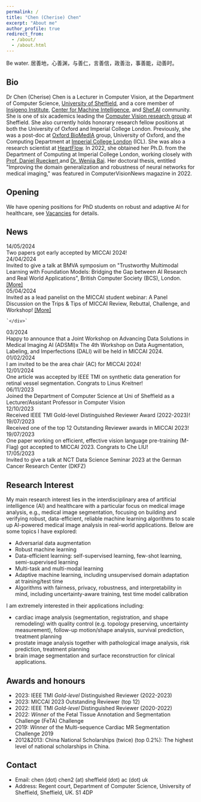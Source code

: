 ```yaml
---
permalink: /
title: "Chen (Cherise) Chen"
excerpt: "About me"
author_profile: true
redirect_from: 
  - /about/
  - /about.html
---
```

<div class="motto-section">
 <p class="motto">
  Be water. 居善地，心善渊，与善仁，言善信，政善治，事善能，动善时。
 </p>
</div>

Bio
---

Dr Chen (Cherise) Chen is a Lecturer in Computer Vision, at the Department of Computer Science, [University of Sheffield](https://www.sheffield.ac.uk/), and a core member of [Insigeno Institute](https://www.sheffield.ac.uk/insigneo), [Center for Machine Intelligence](https://www.sheffield.ac.uk/machine-intelligence), and [Shef.AI](https://shef-ai.github.io/) community. She is one of six academics leading the [Computer Vision research group](https://www.sheffield.ac.uk/dcs/research/groups/computer-vision) at Sheffield. She also currently holds honorary research fellow positions at both the University of Oxford and Imperial College London. Previously, she was a post-doc at [Oxford BioMedIA](https://eng.ox.ac.uk/biomedical-image-analysis/#ourresearch) group, University of Oxford, and the Computing Department at [Imperial College London](https://www.imperial.ac.uk/) (ICL). She was also a research scientist at [HeartFlow](https://www.heartflow.com/). In 2022, she obtained her Ph.D. from the Department of Computing at Imperial College London, working closely with [Prof. Daniel Rueckert ](https://www.imperial.ac.uk/people/d.rueckert)and [Dr. Wenjia Bai](https://www.imperial.ac.uk/people/w.bai). Her doctoral thesis, entitled "Improving the domain generalization and robustness of neural networks for medical imaging," was featured in ComputerVisionNews magazine in 2022.

Opening
-------

We have opening positions for PhD students on robust and adaptive AI for healthcare, see [Vacancies](https://cherise215.github.io/vacancies/) for details.

News
----

<div class="news-container">
<div class="news-item">
  <div class="date">14/05/2024</div>
    <div class="p">
     Two papers got early accepted by MICCAI 2024!  
     </a>
    </div>
  </div>
<div class="news-item">
  <div class="date">24/04/2024</div>
    <div class="p">
     Invited to give a talk at BMVA symposium on "Trustworthy Multimodal Learning with Foundation Models: Bridging the Gap between AI Research and Real World Applications", British Computer Society (BCS), London. 
      <a href="https://www.bmva.org/meetings/24-04-24-Multimodal%20Learning.html">[More]</a>
    </div>
  </div>
<div class="news-item">
  <div class="date">05/04/2024</div>
    <div class="p">
     Invited as a lead panelist on the MICCAI student webinar: A Panel Discussion on the Trips & Tips of MICCAI Review, Rebuttal, Challenge, and Workshop! 
     <a href="https://youtube.com/playlist?list=PLc4GZu166CDWP3Al45qWGEYHsjDk3CJDq">[More] </a>

    `</div>`

</div>

<div class="news-item">
  <div class="date">03/2024</div>
    <div class="p">
     Happy to announce that a Joint Workshop on Advancing Data Solutions in Medical Imaging AI (ADSMI)x The 4th Workshop on Data Augmentation, Labeling, and Imperfections (DALI) will be held in MICCAI 2024.
    </div>
  </div>

<div class="news-item">
  <div class="date">01/02/2024</div>
    <div class="p">
     I am invited to be the area chair (AC) for MICCAI 2024!
    </div>
  </div>
  <div class="news-item">
  <div class="date">12/01/2024</div>
    <div class="p">
    One article was accepted by IEEE TMI on synthetic data generation for retinal vessel segmentation. Congrats to Linus Kreitner!
    </div>
  </div>
  <div class="news-item">
  <div class="date"> 06/11/2023</div>
   Joined the Department of Computer Science at Uni of Sheffield as a Lecturer/Assistant Professor in Computer Vision
  </div>
  <div class="news-item">
  <div class="date"> 12/10/2023</div>
   Received IEEE TMI Gold-level Distinguished Reviewer Award (2022-2023)!
  </div>
  <!-- More news items -->
  <div class="news-item">
  <div class="date"> 19/07/2023</div>
  Received one of the top 12 Outstanding Reviewer awards in MICCAI 2023!
  </div>
  <div class="news-item">
  <div class="date"> 19/07/2023</div>
    One paper working on efficient, effective vision language pre-training (M-Flag) got accepted to MICCAI 2023. Congrats to Che LIU!
  </div>
  <div class="news-item">
   <div class="date">17/05/2023
  </div>
     Invited to give a talk at NCT Data Science Seminar 2023 at the German Cancer Research Center (DKFZ)
  </div>
</div>

Research Interest
-----------------

My main research interest lies in the interdisciplinary area of artificial intelligence (AI) and healthcare with a particular focus on medical image analysis, e.g., medical image segmentation, focusing on building and verifying robust, data-efficient, reliable machine learning algorithms to scale up AI-powered medical image analysis in real-world applications. Below are some topics I have explored:

* Adversarial data augmentation
* Robust machine learning
* Data-efficient learning: self-supervised learning, few-shot learning, semi-supervised learning
* Multi-task and multi-modal learning
* Adaptive machine learning, including unsupervised domain adaptation at training/test time
* Algorithms with fairness, privacy, robustness, and interpretability in mind, including uncertainty-aware training, test time model calibration

I am extremely interested in their applications including:

* cardiac image analysis (segmentation, registration, and shape remodeling) with quality control (e.g. topology preserving, uncertainty measurement), follow-up motion/shape analysis, survival prediction, treatment planning
* prostate image analysis together with pathological image analysis, risk prediction, treatment planning
* brain image segmentation and surface reconstruction for clinical applications.

Awards and honours
------------------

- 2023: IEEE TMI *Gold-level* Distinguished Reviewer (2022-2023)
- 2023: MICCAI 2023 Outstanding Reviewer (top 12)
- 2022: IEEE TMI *Gold-level* Distinguished Reviewer (2020-2022)
- 2022: *Winner* of the Fetal Tissue Annotation and Segmentation Challenge (FeTA) Challenge
- 2019: *Winner* of the Multi-sequence Cardiac MR Segmentation Challenge 2019
- 2012&2013: China National Scholarships (twice) (top 0.2%): The highest level of national scholarships in China.

Contact
-------

- Email: chen (dot) chen2 (at) sheffield (dot) ac (dot) uk
- Address: Regent court, Department of Computer Science, University of Sheffield, Sheffield, UK. S1 4DP
